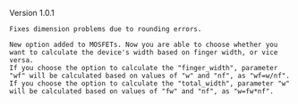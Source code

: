 Version 1.0.1

	Fixes dimension problems due to rounding errors.

	New option added to MOSFETs. Now you are able to choose whether you want to calculate the device's width based on finger width, or vice versa.
	If you choose the option to calculate the "finger_width", parameter "wf" will be calculated based on values of "w" and "nf", as "wf=w/nf".
	If you choose the option to calculate the "total_width", parameter "w" will be calculated based on values of "fw" and "nf", as "w=fw*nf".